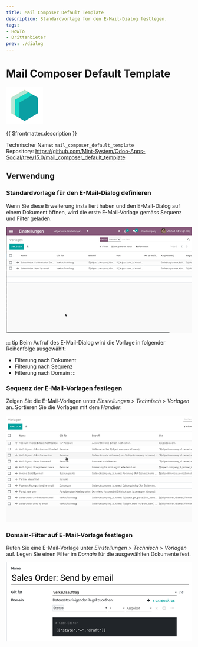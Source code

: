 ```yaml
---
title: Mail Composer Default Template
description: Standardvorlage für den E-Mail-Dialog festlegen.
tags:
- HowTo
- Drittanbieter
prev: ./dialog
---
```

# Mail Composer Default Template
![icon_oms_box](attachments/icons_odoo_mint_system.png)

{{ $frontmatter.description }}
 
Technischer Name: `mail_composer_default_template`\
Repository: <https://github.com/Mint-System/Odoo-Apps-Social/tree/15.0/mail_composer_default_template>

## Verwendung

### Standardvorlage für den E-Mail-Dialog definieren

Wenn Sie diese Erweiterung installiert haben und den E-Mail-Dialog auf einem Dokument öffnen, wird die erste E-Mail-Vorlage gemäss Sequenz und Filter geladen.

![Mail Composer Default Template](attachments/Mail%20Composer%20Default%20Template.gif)

::: tip
Beim Aufruf des E-Mail-Dialog wird die Vorlage in folgender Reihenfolge ausgewählt:
* Filterung nach Dokument
* Filterung nach Sequenz
* Filterung nach Domain
:::

### Sequenz der E-Mail-Vorlagen festlegen

Zeigen Sie die E-Mail-Vorlagen unter *Einstellungen > Technisch > Vorlagen* an. Sortieren Sie die Vorlagen mit dem *Handler*.

![Mail Composer Default Template Sequence](attachments/Mail%20Composer%20Default%20Template%20Sequence.gif)

### Domain-Filter auf E-Mail-Vorlage festlegen

Rufen Sie eine E-Mail-Vorlage unter *Einstellungen > Technisch > Vorlagen* auf. Legen Sie einen Filter im *Domain* für die ausgewählten Dokumente fest.

![](attachments/Mail%20Composer%20Default%20Template%20Domain.png)